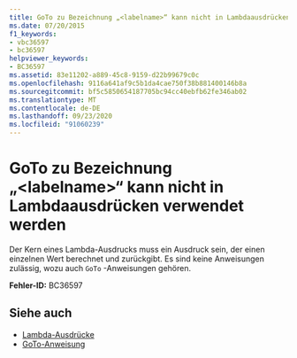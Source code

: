 ```yaml
---
title: GoTo zu Bezeichnung „<labelname>“ kann nicht in Lambdaausdrücken verwendet werden
ms.date: 07/20/2015
f1_keywords:
- vbc36597
- bc36597
helpviewer_keywords:
- BC36597
ms.assetid: 83e11202-a889-45c8-9159-d22b99679c0c
ms.openlocfilehash: 9116a641af9c5b1da4cae750f38b881400146b8a
ms.sourcegitcommit: bf5c5850654187705bc94cc40ebfb62fe346ab02
ms.translationtype: MT
ms.contentlocale: de-DE
ms.lasthandoff: 09/23/2020
ms.locfileid: "91060239"
---
```

# <a name="goto-to-label-labelname-cannot-be-used-within-lambda-expressions"></a>GoTo zu Bezeichnung „\<labelname>“ kann nicht in Lambdaausdrücken verwendet werden

Der Kern eines Lambda-Ausdrucks muss ein Ausdruck sein, der einen einzelnen Wert berechnet und zurückgibt. Es sind keine Anweisungen zulässig, wozu auch `GoTo` -Anweisungen gehören.  
  
 **Fehler-ID:** BC36597  
  
## <a name="see-also"></a>Siehe auch

- [Lambda-Ausdrücke](../programming-guide/language-features/procedures/lambda-expressions.md)
- [GoTo-Anweisung](../language-reference/statements/goto-statement.md)
